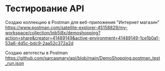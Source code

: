# Тестирование API

Создаю коллекцию в Postman для веб-приложения "Интернет магазин"
https://www.postman.com/satellite-explorer-45158829/my-workspace/collection/lqb5j8x/demoshopping?action=share&creator=41489149&active-environment=41489149-1ce1b0a1-53a6-4d5c-bdc9-2aa52c372a2d

Создаю автотесты в Postman
https://github.com/sarcasmary/api/blob/main/DemoShopping.postman_test_run.json
